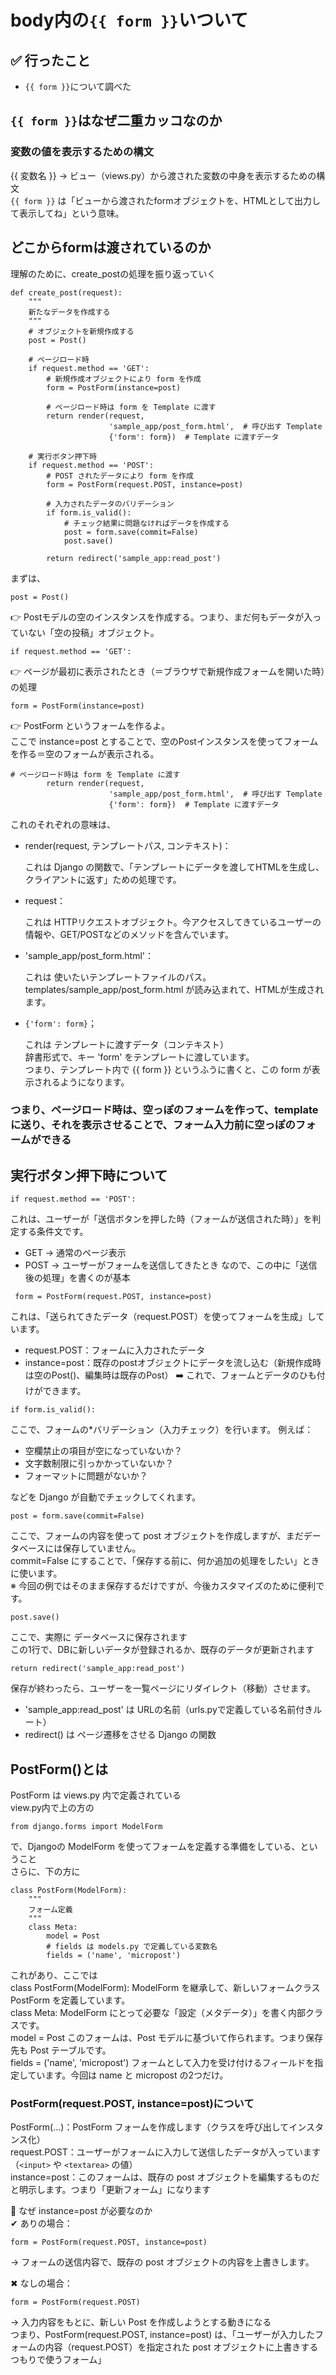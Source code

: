 # body内の`{{ form }}`いついて

## ✅ 行ったこと

- `{{ form }}`について調べた

## `{{ form }}`はなぜ二重カッコなのか
### 変数の値を表示するための構文
{{ 変数名 }} → ビュー（views.py）から渡された変数の中身を表示するための構文<br>
`{{ form }}` は「ビューから渡されたformオブジェクトを、HTMLとして出力して表示してね」という意味。

## どこからformは渡されているのか
理解のために、create_postの処理を振り返っていく
```
def create_post(request):
    """
    新たなデータを作成する
    """
    # オブジェクトを新規作成する
    post = Post()

    # ページロード時
    if request.method == 'GET':
        # 新規作成オブジェクトにより form を作成
        form = PostForm(instance=post)

        # ページロード時は form を Template に渡す
        return render(request,
                      'sample_app/post_form.html',  # 呼び出す Template
                      {'form': form})  # Template に渡すデータ

    # 実行ボタン押下時
    if request.method == 'POST':
        # POST されたデータにより form を作成
        form = PostForm(request.POST, instance=post)

        # 入力されたデータのバリデーション
        if form.is_valid():
            # チェック結果に問題なければデータを作成する
            post = form.save(commit=False)
            post.save()

        return redirect('sample_app:read_post')
```

まずは、
```
post = Post()
```
👉 Postモデルの空のインスタンスを作成する。つまり、まだ何もデータが入っていない「空の投稿」オブジェクト。<br>

```
if request.method == 'GET':
```
👉 ページが最初に表示されたとき（＝ブラウザで新規作成フォームを開いた時）の処理<br>

```
form = PostForm(instance=post)
```
👉 PostForm というフォームを作るよ。<br>
ここで instance=post とすることで、空のPostインスタンスを使ってフォームを作る＝空のフォームが表示される。<br>

```
# ページロード時は form を Template に渡す
        return render(request,
                      'sample_app/post_form.html',  # 呼び出す Template
                      {'form': form})  # Template に渡すデータ
```
これのそれぞれの意味は、
- render(request, テンプレートパス, コンテキスト)：

  これは Django の関数で、「テンプレートにデータを渡してHTMLを生成し、クライアントに返す」ための処理です。

- request：

  これは HTTPリクエストオブジェクト。今アクセスしてきているユーザーの情報や、GET/POSTなどのメソッドを含んでいます。

- 'sample_app/post_form.html'：

  これは 使いたいテンプレートファイルのパス。<br>
  templates/sample_app/post_form.html が読み込まれて、HTMLが生成されます。

- `{'form': form}`；

  これは テンプレートに渡すデータ（コンテキスト）<br>
  辞書形式で、キー 'form' をテンプレートに渡しています。<br>
  つまり、テンプレート内で {{ form }} というふうに書くと、この form が表示されるようになります。

### つまり、ページロード時は、空っぽのフォームを作って、templateに送り、それを表示させることで、フォーム入力前に空っぽのフォームができる

## 実行ボタン押下時について
```
if request.method == 'POST':
```
これは、ユーザーが「送信ボタンを押した時（フォームが送信された時）」を判定する条件文です。
- GET → 通常のページ表示
- POST → ユーザーがフォームを送信してきたとき
なので、この中に「送信後の処理」を書くのが基本<br>

```
 form = PostForm(request.POST, instance=post)
```
これは、「送られてきたデータ（request.POST）を使ってフォームを生成」しています。
- request.POST：フォームに入力されたデータ
- instance=post：既存のpostオブジェクトにデータを流し込む（新規作成時は空のPost()、編集時は既存のPost）
➡️ これで、フォームとデータのひも付けができます。<br>

```
if form.is_valid():
```
ここで、フォームの*バリデーション（入力チェック）を行います。
例えば：
- 空欄禁止の項目が空になっていないか？
- 文字数制限に引っかかっていないか？
- フォーマットに問題がないか？

などを Django が自動でチェックしてくれます。

```
post = form.save(commit=False)
```
ここで、フォームの内容を使って post オブジェクトを作成しますが、まだデータベースには保存していません。<br>
commit=False にすることで、「保存する前に、何か追加の処理をしたい」ときに使います。<br>
※ 今回の例ではそのまま保存するだけですが、今後カスタマイズのために便利です。<br>

```
post.save()
```
ここで、実際に データベースに保存されます<br>
この1行で、DBに新しいデータが登録されるか、既存のデータが更新されます<br>

```
return redirect('sample_app:read_post')
```
保存が終わったら、ユーザーを一覧ページにリダイレクト（移動）させます。
- 'sample_app:read_post' は URLの名前（urls.pyで定義している名前付きルート）
- redirect() は ページ遷移をさせる Django の関数

## PostForm()とは
PostForm は views.py 内で定義されている<br>
view.py内で上の方の
```
from django.forms import ModelForm
```
で、Djangoの ModelForm を使ってフォームを定義する準備をしている、ということ<br>
さらに、下の方に
```
class PostForm(ModelForm):
    """
    フォーム定義
    """
    class Meta:
        model = Post
        # fields は models.py で定義している変数名
        fields = ('name', 'micropost')
```
これがあり、ここでは<br>
class PostForm(ModelForm):	ModelForm を継承して、新しいフォームクラス PostForm を定義しています。<br>
class Meta:	ModelForm にとって必要な「設定（メタデータ）」を書く内部クラスです。<br>
model = Post	このフォームは、Post モデルに基づいて作られます。つまり保存先も Post テーブルです。<br>
fields = ('name', 'micropost')	フォームとして入力を受け付けるフィールドを指定しています。今回は name と micropost の2つだけ。<br>

### PostForm(request.POST, instance=post)について
PostForm(...)：PostForm フォームを作成します（クラスを呼び出してインスタンス化）<br>
request.POST：ユーザーがフォームに入力して送信したデータが入っています（`<input>` や `<textarea>` の値）<br>
instance=post：このフォームは、既存の post オブジェクトを編集するものだと明示します。つまり「更新フォーム」になります<br>

🤔 なぜ instance=post が必要なのか<br>
✔ ありの場合：
```
form = PostForm(request.POST, instance=post)
```
→ フォームの送信内容で、既存の post オブジェクトの内容を上書きします。<br>

✖ なしの場合：
```
form = PostForm(request.POST)
```
→ 入力内容をもとに、新しい Post を作成しようとする動きになる<br>
つまり、PostForm(request.POST, instance=post) は、「ユーザーが入力したフォームの内容（request.POST）を指定された post オブジェクトに上書きするつもりで使うフォーム」